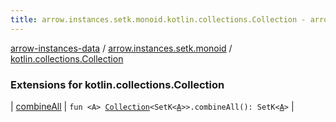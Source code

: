 ```yaml
---
title: arrow.instances.setk.monoid.kotlin.collections.Collection - arrow-instances-data
---
```


[arrow-instances-data](../../index.html) / [arrow.instances.setk.monoid](../index.html) / [kotlin.collections.Collection](./index.html)

### Extensions for kotlin.collections.Collection

| [combineAll](combine-all.html) | `fun <A> `[`Collection`](https://kotlinlang.org/api/latest/jvm/stdlib/kotlin.collections/-collection/index.html)`<SetK<`[`A`](combine-all.html#A)`>>.combineAll(): SetK<`[`A`](combine-all.html#A)`>` |

